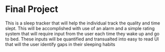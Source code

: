 # Final Project

This is a sleep tracker that will help the individual track the quality and time slept. This will be accomplished with use of an alarm and a simple rating system that will require input from the user each time they wake up and go to bed. These inputs will be quantified and transualted into easy to read UI that will the user identify gaps in their sleeping habits
